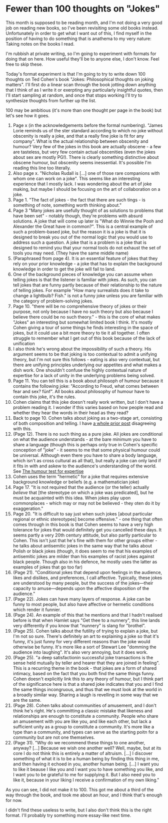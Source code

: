 # Fewer than 100 thoughts on "Jokes"

This month is supposed to be reading month, and I'm not doing a very good job on reading new books, so I've been revisiting some old books instead. Unfortunately in order to get what I want out of this, I find myself in the position of having to do something that is anathema to my very nature: Taking notes on the books I read.

I'm rubbish at private writing, so I'm going to experiment with formats for doing that on here. How useful they'll be to anyone else, I don't know. Feel free to skip these.

Today's format experiment is that I'm going to try to write down 100 thoughts on Ted Cohen's book "Jokes: Philosophical thoughts on joking matters". I'll first do a linear scan through the book jotting down anything that I think of as I write it or exerpting any particularly insightful quotes, then I'll start sampling at random, and once that stops working I'll try to synthesize thoughts from further up the list.

100 may be ambitious (it's more than one thought per page in the book) but let's see how it goes.

1. Page x (in the acknowledgements before the formal numbering). "James Lorie reminds us of the ster standard according to which no joke without obscenity is really a joke, and that a really fine joke is fit for any company". What is the actual relationship between obscenity and humour? Very few of the jokes in this book are actually obscene - a few are tasteless, but very few contain actual obscenities (even the jokes about sex are mostly PG!). There is clearly something distinctive about obscene humour, but obscenity seems inessential. It's possible I'm reading this line too literally.
2. Also page x. "Nicholas Rudall is [...] one of those rare companions with whom one can work on a joke". This seems like an interesting experience that I mostly lack. I was wondering about the art of joke making, but maybe I should be focusing on the art of collaboration on a joke.
3. Page 1. "The fact of jokes - the fact that there are such tings - is something of note, something worth thinking about."
4. Page 3 "Many jokes are usefully thought of as solutions to problems that have been set" - notably though, they're problems with absurd solutions. A joke that will come up later is "What do Winnie the Pooh and Alexander the Great have in common?". This is a central example of such a problem-based joke, but the reason it is a joke is that it is designed to break you out of the normal logic that you would use to address such a question. A joke that is a problem is a joke that is designed to remind you that your normal tools do not exhaust the set of tools you may need. (They have the same middle name)
5. (Paraphrased from page 4). It is an essential feature of jokes that they rely on your prior knowledge - a joke that has to explain the background knowledge in order to get the joke will fail to land.
6. One of the background pieces of knowledge you can assume when telling jokes is that the listener is familiar with jokes. As such, you can tell jokes that are funny partly because of their relationship to the nature of telling jokes. For example "How many surrealists does it take to change a lightbulb? Fish." is not a funny joke unless you are familiar with the category of problem-solving jokes.
7. Page 10. "there will be no comprehensive theory of jokes or their purpose, not only because I have no such theory but also because I believe there could be no such theory." - this is the core of what makes "Jokes" an interesting but somewhat limited book I think. It's mostly Cohen giving a tour of some things he finds interesting in the space of jokes, but it could use a bit more theory to tie it all together. I often struggle to remember what I get out of this book because of the lack of unification
8. I also think he's wrong about the impossibility of such a theory. His argument seems to be that joking is too contextual to admit a unifying theory, but I'm not sure this follows - eating is also very contextual, but there are unifying principles underlying our appetites and what makes a dish work. One shouldn't confuse the highly contextual nature of expertise for a lack of unity in the underlying problems being solved.
9. Page 11. You can tell this is a book about philosoph of humour because it contains the following joke: "According to Freud, what comes between fear and sex? fünf". All books about philosophy of humour have to contain this joke, it's the rules.
10. Cohen claims that this joke doesn't really work written, but I don't have a problem reading it. I wonder if this varies based on how people read and whether they hear the words in their head as they read?
11. Back to page 10. Cohen talks about joking as a two-stage art, consisting of both composition and telling. I have [a whole prior post](https://notebook.drmaciver.com/posts/2021-10-14-12:00.html) disagreeing with this.
12. (Page 12). There is no such thing as a pure joke. All jokes are conditional on what the audience understands - at the bare minimum you have to share a language (though this is perhaps only true in Cohen's specific conception of "joke" - it seems to me that some physical humour could be universal. Although even there you have to share a body language, which isn't as cross cultural as all that), but really a joke can only land if it fits in with and askew to the audience's understanding of the world. See [The humour test for expertise](https://notebook.drmaciver.com/posts/2021-07-04-12:52.html)
13. Cohen uses the term "hermetic" for a joke that requires extensive background knowledge or beliefs (e.g. a mathematician joke)
14. Page 17. "It is not required that the audience (or the teller) actually *believe* that [the stereotype on which a joke was predicated], but he must be acquainted with this idea. When jokes play upon commonplaces - which may or may not be believed - they oten do it by exaggeration."
15. Page 20. "It is difficult to say just when such jokes [about particular regional or ethnic stereotypes] become offensive." - one thing that often comes through in this book is that Cohen seems to have a very high tolerance for jokes that would definitely get you cancelled these days. It seems partly a very 20th century attitude, but also partly particular to Cohen. This isn't just that he's fine with them for other groups either - he talks about antisemitic jokes in the same way that he talks about Polish or black jokes (though, it does seem to me that his examples of antisemitic jokes are milder than his examples of racist jokes against black people. Though also in his defence, he mostly uses the latter as examples of jokes that go too far)
16. (Page 21). "Conditional jokes that depend upon feelings in the audience, likes and dislikes, and preferences, I call affective. Typically, these jokes are understood by many people, but the success of the jokes—their capacity to amuse—depends upon the affective disposition of the audience."
17. (Page 22). Jokes can have many layers of response. A joke can be funny to most people, but also have affective or hermetic conditions which render it funnier.
18. (Page 24). An example of this that he mentions and that I hadn't realised before is that when Hamlet says "Get thee to a nunnery", this line lands very differently if you know that "nunnery" is slang for "brothel".
19. (Page 25). Cohen talks about the futility of trying to explain a joke, but I'm not so sure. There's definitely an art to explaining a joke so that it's funny, it's just funny for very different reasons than the joke would otherwise be funny. It's more like a sort of Stewart Lee "domming the audience into laughing". It's also very annoying, but it does work.
20. (Page 25). "a deep satisfactionin successful joke transactions is the sense held mutually by teller and hearer that they are joined in feeling". This is a recurring theme in the book - that jokes are a form of shared intimacy, based on the fact that you both find the same things funny. Cohen doesn't explicitly link this to any theory of humour, but I think part of the significance here is that a shared joke indicates that you and I find the same things incongruous, and thus that we must look at the world in a broadly similar way. Sharing a laugh is revelling in some way that we are the same.
21. (Page 28). Cohen talks about communities of amusement, and I don't think he's right. He's committing a classic mistake that likeness and relationships are enough to constitute a community. People who share an amusement with you are like you, and like each other, but lack a sufficient unity as a group to constitute a community. It's more like a type than a community, and types can serve as the starting poitn for a community but are not one themselves.
22. (Page 31). "Why do we recommend these things to one another, anyway? [...] Because we wish one another well? Well, maybe, but at its core I do not think this is entirely a matter of altruism. [...] I discover something of what it is to be a human being by finding this thing in me, and then having it echoed in you, another human being. [...] I want you to like it beause I like you and I want you to have something you like, and I want you to be grateful to me for supplying it. But I also need you to like it, because in your liking I receive a confirmation of my own liking."

As you can see, I did not make it to 100. This got me about a third of the way through the book, and took me about an hour, and I think that's enough for now.

I didn't find these useless to write, but I also don't think this is the right format. I'll probably try something more essay-like next time.
